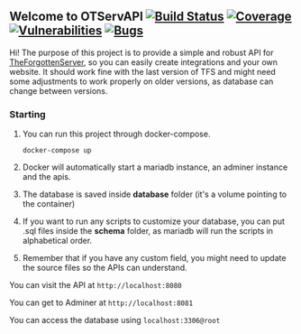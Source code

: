 ## Welcome to OTServAPI [![Build Status](https://travis-ci.org/guilhermechiara/otserv-api.svg?branch=master)](https://travis-ci.org/guilhermechiara/otserv-api) [![Coverage](https://sonarcloud.io/api/project_badges/measure?project=guilhermechiara_otserv-api&metric=coverage)](https://sonarcloud.io/dashboard?id=guilhermechiara_otserv-api) [![Vulnerabilities](https://sonarcloud.io/api/project_badges/measure?project=guilhermechiara_otserv-api&metric=vulnerabilities)](https://sonarcloud.io/dashboard?id=guilhermechiara_otserv-api) [![Bugs](https://sonarcloud.io/api/project_badges/measure?project=guilhermechiara_otserv-api&metric=bugs)](https://sonarcloud.io/dashboard?id=guilhermechiara_otserv-api)

Hi! The purpose of this project is to provide a simple and robust API for [TheForgottenServer](https://github.com/otland/forgottenserver), so you can easily create integrations and your own website.  It should work fine with the last version of TFS and might need some adjustments to work properly on older versions, as database can change between versions.

### Starting

 1. You can run this project through docker-compose.

	    docker-compose up

 2. Docker will automatically start a mariadb instance, an adminer instance and the apis.
 3. The database is saved inside **database** folder (it's a volume pointing to the container)
 4. If you want to run any scripts to customize your database, you can put .sql files inside the **schema** folder, as mariadb will run the scripts in alphabetical order.
 5. Remember that if you have any custom field, you might need to update the source files so the APIs can understand.
 
 
You can visit the API at `http://localhost:8080`

You can get to Adminer at `http://localhost:8081`

You can access the database using `localhost:3306@root`
